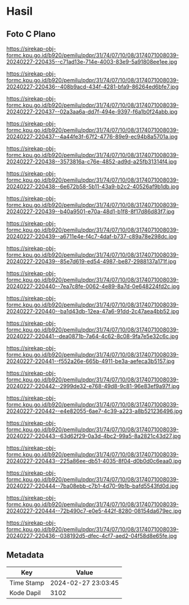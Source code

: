 # Hasil

## Foto C Plano

https://sirekap-obj-formc.kpu.go.id/b920/pemilu/pdpr/31/74/07/10/08/3174071008039-20240227-220435--c71ad13e-714e-4003-83e9-5a91808ee1ee.jpg

https://sirekap-obj-formc.kpu.go.id/b920/pemilu/pdpr/31/74/07/10/08/3174071008039-20240227-220436--408b9acd-434f-4281-bfa9-86264ed6bfe7.jpg

https://sirekap-obj-formc.kpu.go.id/b920/pemilu/pdpr/31/74/07/10/08/3174071008039-20240227-220437--02a3aa6a-dd7f-494e-9397-f6a1b0f24abb.jpg

https://sirekap-obj-formc.kpu.go.id/b920/pemilu/pdpr/31/74/07/10/08/3174071008039-20240227-220437--4a44fe3f-67f2-4776-89e9-ec94b8a5701a.jpg

https://sirekap-obj-formc.kpu.go.id/b920/pemilu/pdpr/31/74/07/10/08/3174071008039-20240227-220438--3573816a-c76e-4852-ad9d-a25fb31314f4.jpg

https://sirekap-obj-formc.kpu.go.id/b920/pemilu/pdpr/31/74/07/10/08/3174071008039-20240227-220438--6e672b58-5b11-43a9-b2c2-40526af9b1db.jpg

https://sirekap-obj-formc.kpu.go.id/b920/pemilu/pdpr/31/74/07/10/08/3174071008039-20240227-220439--b40a9501-e70a-48d1-b1f8-8f17d86d83f7.jpg

https://sirekap-obj-formc.kpu.go.id/b920/pemilu/pdpr/31/74/07/10/08/3174071008039-20240227-220439--a6711e4e-f4c7-4daf-b737-c89a78e298dc.jpg

https://sirekap-obj-formc.kpu.go.id/b920/pemilu/pdpr/31/74/07/10/08/3174071008039-20240227-220439--85e7d619-ed54-4987-be87-2988137a171f.jpg

https://sirekap-obj-formc.kpu.go.id/b920/pemilu/pdpr/31/74/07/10/08/3174071008039-20240227-220440--7ea7c8fe-0062-4e89-8a7d-0e648224fd2c.jpg

https://sirekap-obj-formc.kpu.go.id/b920/pemilu/pdpr/31/74/07/10/08/3174071008039-20240227-220440--ba1d43db-12ea-47a6-91dd-2c47aea4bb52.jpg

https://sirekap-obj-formc.kpu.go.id/b920/pemilu/pdpr/31/74/07/10/08/3174071008039-20240227-220441--dea0871b-7a64-4c62-8c08-9fa7e5e32c6c.jpg

https://sirekap-obj-formc.kpu.go.id/b920/pemilu/pdpr/31/74/07/10/08/3174071008039-20240227-220441--f552a26e-665b-4911-be3a-aefeca3b5157.jpg

https://sirekap-obj-formc.kpu.go.id/b920/pemilu/pdpr/31/74/07/10/08/3174071008039-20240227-220442--2999de32-e768-49d8-9c81-96e83ef9a97f.jpg

https://sirekap-obj-formc.kpu.go.id/b920/pemilu/pdpr/31/74/07/10/08/3174071008039-20240227-220442--e4e82055-6ae7-4c39-a223-a8b521236496.jpg

https://sirekap-obj-formc.kpu.go.id/b920/pemilu/pdpr/31/74/07/10/08/3174071008039-20240227-220443--63d62f29-0a3d-4bc2-99a5-8a2821c43d27.jpg

https://sirekap-obj-formc.kpu.go.id/b920/pemilu/pdpr/31/74/07/10/08/3174071008039-20240227-220443--225a86ee-db51-4035-8f04-d0b0d0c6eaa0.jpg

https://sirekap-obj-formc.kpu.go.id/b920/pemilu/pdpr/31/74/07/10/08/3174071008039-20240227-220444--7ba08ebb-c7b1-4d70-9b1b-bafd5543fd0d.jpg

https://sirekap-obj-formc.kpu.go.id/b920/pemilu/pdpr/31/74/07/10/08/3174071008039-20240227-220444--72b490c7-e0e5-442f-8280-08154da679ec.jpg

https://sirekap-obj-formc.kpu.go.id/b920/pemilu/pdpr/31/74/07/10/08/3174071008039-20240227-220436--038192d5-dfec-4cf7-aed2-04f58d8e65fe.jpg


## Metadata

| Key        | Value               |
| ---------- | ------------------- |
| Time Stamp | 2024-02-27 23:03:45 |
| Kode Dapil | 3102                |



